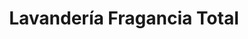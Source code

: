 ---
title: "Lavandería Fragancia Total"
url: /guayaquil/lavanderia-fragancia-total/
shop: Wäscherei
---